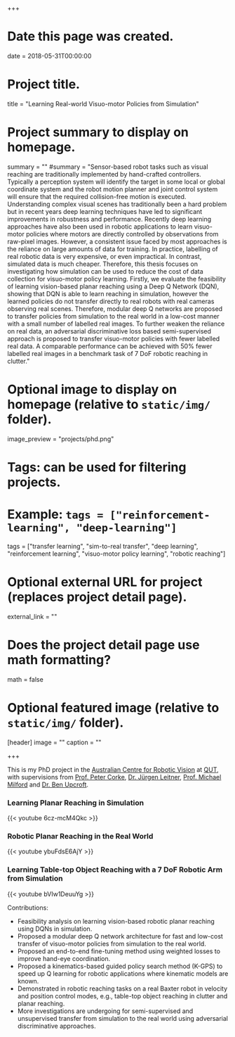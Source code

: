 +++
# Date this page was created.
date = 2018-05-31T00:00:00

# Project title.
title = "Learning Real-world Visuo-motor Policies from Simulation"

# Project summary to display on homepage.
summary = ""
#summary = "Sensor-based robot tasks such as visual reaching are traditionally implemented by hand-crafted controllers. Typically a perception system will identify the target in some local or global coordinate system and the robot motion planner and joint control system will ensure that the required collision-free motion is executed. Understanding complex visual scenes has traditionally been a hard problem but in recent years deep learning techniques have led to significant improvements in robustness and performance. Recently deep learning approaches have also been used in robotic applications to learn visuo-motor policies where motors are directly controlled by observations from raw-pixel images. However, a consistent issue faced by most approaches is the reliance on large amounts of data for training. In practice, labelling of real robotic data is very expensive, or even impractical. In contrast, simulated data is much cheaper. Therefore, this thesis focuses on investigating how simulation can be used to reduce the cost of data collection for visuo-motor policy learning. Firstly, we evaluate the feasibility of learning vision-based planar reaching using a Deep Q Network (DQN), showing that DQN is able to learn reaching in simulation, however the learned policies do not transfer directly to real robots with real cameras observing real scenes. Therefore, modular deep Q networks are proposed to transfer policies from simulation to the real world in a low-cost manner with a small number of labelled real images. To further weaken the reliance on real data, an adversarial discriminative loss based semi-supervised approach is proposed to transfer visuo-motor policies with fewer labelled real data. A comparable performance can be achieved with 50% fewer labelled real images in a benchmark task of 7 DoF robotic reaching in clutter."

# Optional image to display on homepage (relative to `static/img/` folder).
image_preview = "projects/phd.png"

# Tags: can be used for filtering projects.
# Example: `tags = ["reinforcement-learning", "deep-learning"]`
tags = ["transfer learning", "sim-to-real transfer", "deep learning", "reinforcement learning", "visuo-motor policy learning", "robotic reaching"]

# Optional external URL for project (replaces project detail page).
external_link = ""

# Does the project detail page use math formatting?
math = false

# Optional featured image (relative to `static/img/` folder).
[header]
image = ""
caption = ""

+++

This is my PhD project in the [Australian Centre for Robotic Vision](https://www.roboticvision.org/) at [QUT](https://wiki.qut.edu.au/display/cyphy/Robotics@QUT), with supervisions from [Prof. Peter Corke](https://wiki.qut.edu.au/display/cyphy/Peter+Corke), [Dr. Jürgen Leitner](http://juxi.net/), [Prof. Michael Milford](https://wiki.qut.edu.au/display/cyphy/Michael+Milford) and [Dr. Ben Upcroft](https://www.roboticvision.org/rv_person/ben-upcroft/).

### **Learning Planar Reaching in Simulation**
{{< youtube 6cz-mcM4Qkc >}}

### **Robotic Planar Reaching in the Real World**
{{< youtube ybuFdsE6AjY >}}

### **Learning Table-top Object Reaching with a 7 DoF Robotic Arm from Simulation**
{{< youtube bVIw1DeuuYg >}}

Contributions:

- Feasibility analysis on learning vision-based robotic planar reaching using DQNs in simulation.
- Proposed a modular deep Q network architecture for fast and low-cost transfer of visuo-motor policies from simulation to the real world.
- Proposed an end-to-end fine-tuning method using weighted losses to improve hand-eye coordination.
- Proposed a kinematics-based guided policy search method (K-GPS) to speed up Q learning for robotic applications where kinematic models are known.
- Demonstrated in robotic reaching tasks on a real Baxter robot in velocity and position control modes, e.g., table-top object reaching in clutter and planar reaching.
- More investigations are undergoing for semi-supervised and unsupervised transfer from simulation to the real world using adversarial discriminative approaches.
